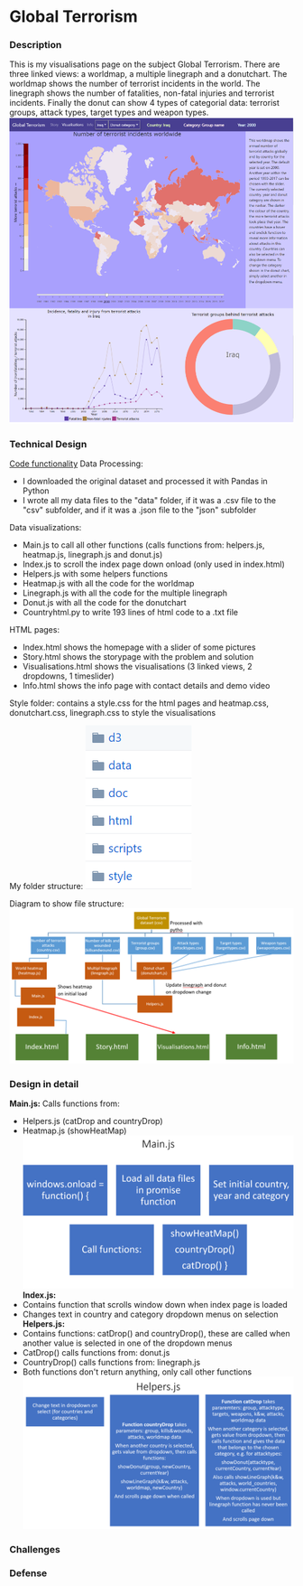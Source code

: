 
# Global Terrorism

### Description
This is my visualisations page on the subject Global Terrorism. There are three linked views: a worldmap, a multiple linegraph and a donutchart. The worldmap shows the number of terrorist incidents in the world. The linegraph shows the number of fatalities, non-fatal injuries and terrorist incidents. Finally the donut can show 4 types of categorial data: terrorist groups, attack types, target types and weapon types.
![alt text](https://github.com/kim66003/project/blob/master/doc/process/visualisations_30-01-2019.png)

### Technical Design

<u>Code functionality</u>
Data Processing:

- I downloaded the original dataset and processed it with Pandas in Python
- I wrote all my data files to the "data" folder, if it was a .csv file to the "csv" subfolder, and if it was a .json file to the "json" subfolder

Data visualizations:

- Main.js to call all other functions (calls functions from: helpers.js, heatmap.js, linegraph.js and donut.js)
- Index.js to scroll the index page down onload (only used in index.html)
- Helpers.js with some helpers functions
- Heatmap.js with all the code for the worldmap
- Linegraph.js with all the code for the multiple linegraph
- Donut.js with all the code for the donutchart
- Countryhtml.py to write 193 lines of html code to a .txt file

HTML pages:
- Index.html shows the homepage with a slider of some pictures
- Story.html shows the storypage with the problem and solution
- Visualisations.html shows the visualisations (3 linked views, 2 dropdowns, 1 timeslider)
- Info.html shows the info page with contact details and demo video

Style folder: contains a style.css for the html pages and heatmap.css, donutchart.css, linegraph.css to style the visualisations

My folder structure:
![alt text](https://github.com/kim66003/project/blob/master/doc/report/repo_structure.PNG)

Diagram to show file structure:
![alt text](https://github.com/kim66003/project/blob/master/doc/report/finaldesign.PNG)

### Design in detail
<b>Main.js:</b>
Calls functions from:
- Helpers.js (catDrop and countryDrop)
- Heatmap.js (showHeatMap)
![alt text](https://github.com/kim66003/project/blob/master/doc/report/main.png)
<b>Index.js:</b>
- Contains function that scrolls window down when index page is loaded
- Changes text in country and category dropdown menus on selection
<b>Helpers.js:</b>
- Contains functions: catDrop() and countryDrop(), these are called when another value is selected in one of the dropdown menus
- CatDrop() calls functions from: donut.js
- CountryDrop() calls functions from: linegraph.js
- Both functions don't return anything, only call other functions
![alt text](https://github.com/kim66003/project/blob/master/doc/report/helpers.png)










### Challenges

### Defense
